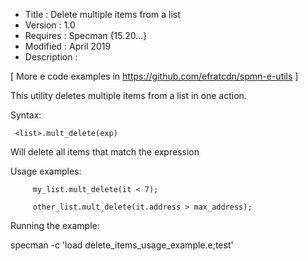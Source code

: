 * Title       : Delete multiple items from a list  
* Version     : 1.0
* Requires    : Specman {15.20...}
* Modified    : April 2019
* Description : 

[ More e code examples in https://github.com/efratcdn/spmn-e-utils ]


This utility deletes multiple items from a list in one action.


Syntax:

     <list>.mult_delete(exp)
   
  Will delete all items that match the expression
     

Usage examples:  
         
         my_list.mult_delete(it < 7);

         other_list.mult_delete(it.address > max_address);
  
  
Running the example:

  specman -c 'load delete_items_usage_example.e;test'

 
